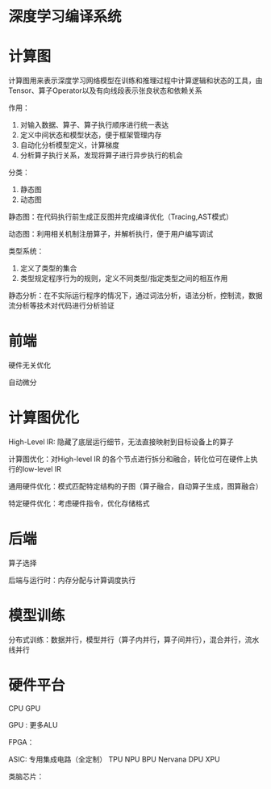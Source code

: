 # 深度学习编译系统

# 计算图

计算图用来表示深度学习网络模型在训练和推理过程中计算逻辑和状态的工具，由Tensor、算子Operator以及有向线段表示张良状态和依赖关系

作用：
1. 对输入数据、算子、算子执行顺序进行统一表达
2. 定义中间状态和模型状态，便于框架管理内存
3. 自动化分析模型定义，计算梯度
4. 分析算子执行关系，发现将算子进行异步执行的机会

分类：
1. 静态图
2. 动态图

静态图：在代码执行前生成正反图并完成编译优化（Tracing,AST模式）

动态图：利用相关机制注册算子，并解析执行，便于用户编写调试

类型系统：
1. 定义了类型的集合
2. 类型规定程序行为的规则，定义不同类型/指定类型之间的相互作用

静态分析：在不实际运行程序的情况下，通过词法分析，语法分析，控制流，数据流分析等技术对代码进行分析验证

# 前端

硬件无关优化

自动微分

# 计算图优化

High-Level IR: 隐藏了底层运行细节，无法直接映射到目标设备上的算子

计算图优化：对High-level IR 的各个节点进行拆分和融合，转化位可在硬件上执行的low-level IR

通用硬件优化：模式匹配特定结构的子图（算子融合，自动算子生成，图算融合）

特定硬件优化：考虑硬件指令，优化存储格式

# 后端

算子选择

后端与运行时：内存分配与计算调度执行

# 模型训练

分布式训练：数据并行，模型并行（算子内并行，算子间并行），混合并行，流水线并行

# 硬件平台

CPU GPU

GPU : 更多ALU

FPGA：

ASIC: 专用集成电路（全定制） TPU NPU BPU Nervana DPU XPU

类脑芯片：